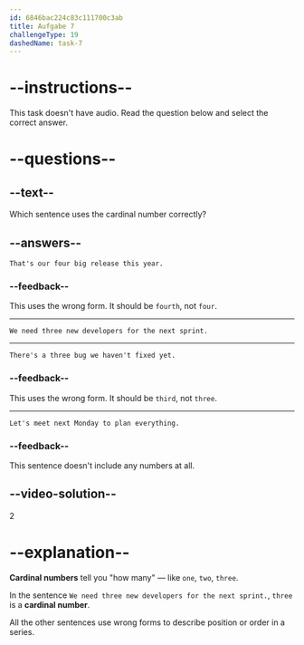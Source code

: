 ```yaml
---
id: 6846bac224c83c111700c3ab
title: Aufgabe 7
challengeType: 19
dashedName: task-7
---
```


# --instructions--

This task doesn't have audio. Read the question below and select the correct answer.

# --questions--

## --text--

Which sentence uses the cardinal number correctly?

## --answers--

`That's our four big release this year.`

### --feedback--

This uses the wrong form. It should be `fourth`, not `four`.

---

`We need three new developers for the next sprint.`

---

`There's a three bug we haven't fixed yet.`

### --feedback--

This uses the wrong form. It should be `third`, not `three`.

---

`Let's meet next Monday to plan everything.`

### --feedback--

This sentence doesn't include any numbers at all.

## --video-solution--

2

# --explanation--

**Cardinal numbers** tell you "how many" — like `one`, `two`, `three`.

In the sentence `We need three new developers for the next sprint.`, `three` is a **cardinal number**.

All the other sentences use wrong forms to describe position or order in a series.
